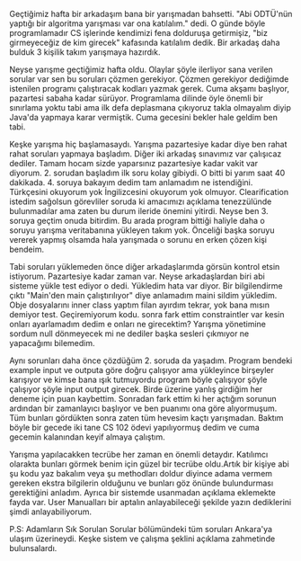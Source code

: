Geçtiğimiz hafta bir arkadaşım bana bir yarışmadan bahsetti. "Abi ODTÜ'nün yaptığı bir algoritma yarışması var ona katılalım." dedi. O günde böyle programlamadır CS işlerinde kendimizi fena dolduruşa getirmişiz, "biz girmeyeceğiz de kim girecek" kafasında katılalım dedik. Bir arkadaş daha bulduk  3 kişilik takım yarışmaya hazırdık. 

Neyse yarışme geçtiğimiz hafta oldu. Olaylar şöyle ilerliyor sana verilen sorular var sen bu soruları çözmen gerekiyor. Çözmen gerekiyor dediğimde istenilen programı çalıştıracak kodları yazmak gerek. Cuma akşamı başlıyor, pazartesi sabaha kadar sürüyor. Programlama dilinde öyle önemli bir sınırlama yoktu tabi ama ilk defa deplasmana çıkıyoruz takla olmayalım diyip Java'da yapmaya karar vermiştik. Cuma gecesini bekler hale geldim ben tabi.

Keşke yarışma hiç başlamasaydı. Yarışma pazartesiye kadar diye ben rahat rahat soruları yapmaya başladım. Diğer iki arkadaş sınavımız var çalışıcaz dediler. Tamam hocam sizde yaparsınız pazartesiye kadar vakit var diyorum. 2. sorudan başladım ilk soru kolay gibiydi. O bitti bi yarım saat 40 dakikada. 4. soruya bakayım dedim tam anlamadım ne istendiğini. Türkçesini okuyorum yok İngilizcesini okuyorum yok olmuyor. Clearification istedim sağolsun görevliler soruda ki amacımızı açıklama tenezzülünde bulunmadılar ama zaten bu durum ileride önemini yitirdi. Neyse ben 3. soruya geçtim onuda bitirdim. Bu arada program bittiği haliyle daha o soruyu yarışma veritabanına yükleyen takım yok. Önceliği başka soruyu vererek yapmış olsamda hala yarışmada o sorunu en erken çözen kişi bendeim. 

Tabi soruları yüklemeden önce diğer arkadaşlarımda görsün kontrol etsin istiyorum. Pazartesiye kadar zaman var. Neyse arkadaşlardan biri abi sisteme yükle test ediyor o dedi. Yükledim hata var diyor. Bir bilgilendirme çıktı "Main'den main çalıştırılıyor" diye anlamadım maini sildim yükledim. Obje dosyalarını inner class yaptım filan ayırdım tekrar, yok bana mısın demiyor test. Geçiremiyorum kodu. sonra fark ettim constraintler var kesin onları ayarlamadım dedim e onları ne girecektim? Yarışma yönetimine sordum null dönmeyecek mi ne dediler başka sesleri çıkmıyor ne yapacağımı bilemedim.

Aynı sorunları daha önce çözdüğüm 2. soruda da yaşadım. Program bendeki example input ve outputa göre doğru çalışıyor ama yükleyince birşeyler karışıyor ve kimse bana ışık tutmuyordu program böyle çalışıyor şöyle çalışıyor şöyle input output girecek. Birde üzerine yanlış girdiğim her deneme için puan kaybettim. Sonradan fark ettim ki her açtığım sorunun ardından bir zamanlayıcı başlıyor ve ben puanımı ona göre alıyormuşum. Tüm bunları gördükten sonra zaten tüm hevesim kaçtı yarışmadan. Baktım böyle bir gecede iki tane CS 102 ödevi yapılıyormuş dedim ve cuma gecemin kalanından keyif almaya çalıştım.

Yarışma yapılacakken tecrübe her zaman en önemli detaydır. Katılımcı olarakta bunları görmek benim için güzel bir tecrübe oldu.Artık bir kişiye abi şu kodu yaz bakalım veya şu methodları doldur diyince adama vermem gereken ekstra bilgilerin olduğunu ve bunları göz önünde bulundurması gerektiğini anladım. Ayrıca bir sistemde usanmadan açıklama eklemekte fayda var. User Manualları bir aptalın anlayabileceği şekilde yazın dediklerini şimdi anlayabiliyorum.

P.S: Adamların Sık Sorulan Sorular bölümündeki tüm soruları Ankara'ya ulaşım üzerineydi. Keşke sistem ve çalışma şeklini açıklama zahmetinde bulunsalardı.
